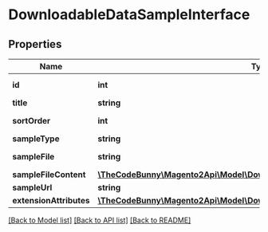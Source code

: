 # DownloadableDataSampleInterface

## Properties
Name | Type | Description | Notes
------------ | ------------- | ------------- | -------------
**id** | **int** | Sample(or link) id | [optional] 
**title** | **string** | Title | 
**sortOrder** | **int** | Order index for sample | 
**sampleType** | **string** |  | 
**sampleFile** | **string** | relative file path | [optional] 
**sampleFileContent** | [**\TheCodeBunny\Magento2Api\Model\DownloadableDataFileContentInterface**](DownloadableDataFileContentInterface.md) |  | [optional] 
**sampleUrl** | **string** | file URL | [optional] 
**extensionAttributes** | [**\TheCodeBunny\Magento2Api\Model\DownloadableDataSampleExtensionInterface**](DownloadableDataSampleExtensionInterface.md) |  | [optional] 

[[Back to Model list]](../README.md#documentation-for-models) [[Back to API list]](../README.md#documentation-for-api-endpoints) [[Back to README]](../README.md)


